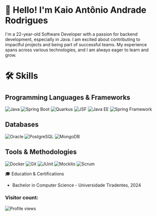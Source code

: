
# 👋 Hello! I'm Kaio Antônio Andrade Rodrigues



I'm a 22-year-old Software Developer with a passion for backend development, especially in Java. I am excited about contributing to impactful projects and being part of successful teams. My experience spans across various technologies, and I am always eager to learn and grow.



# 🛠️ Skills

## Programming Languages & Frameworks
<p align="left"> <img src="https://img.shields.io/badge/Java-007396?style=for-the-badge&logo=java&logoColor=white" alt="Java"/> 
  <img src="https://img.shields.io/badge/Spring_Boot-6DB33F?style=for-the-badge&logo=spring-boot&logoColor=white" alt="Spring Boot"/> 
  <img src="https://img.shields.io/badge/Quarkus-4695EB?style=for-the-badge&logo=quarkus&logoColor=white" alt="Quarkus"/>
  <img src="https://img.shields.io/badge/JSF-323330?style=for-the-badge&logo=eclipse&logoColor=white" alt="JSF"/> 
 <img src="https://img.shields.io/badge/Java_EE-007396?style=for-the-badge&logo=java&logoColor=white" alt="Java EE"/>
  <img src="https://img.shields.io/badge/Spring_Framework-6DB33F?style=for-the-badge&logo=spring&logoColor=white" alt="Spring Framework"/>
</p>

## Databases
<p align="left"> 
  <img src="https://img.shields.io/badge/Oracle-F80000?style=for-the-badge&logo=oracle&logoColor=white" alt="Oracle"/> 
  <img src="https://img.shields.io/badge/PostgreSQL-336791?style=for-the-badge&logo=postgresql&logoColor=white" alt="PostgreSQL"/>
  <img src="https://img.shields.io/badge/MongoDB-47A248?style=for-the-badge&logo=mongodb&logoColor=white" alt="MongoDB"/> </p>

## Tools & Methodologies

<p align="left">  <img src="https://img.shields.io/badge/Docker-2496ED?style=for-the-badge&logo=docker&logoColor=white" alt="Docker"/>
  <img src="https://img.shields.io/badge/Git-F05032?style=for-the-badge&logo=git&logoColor=white" alt="Git"/> 
  <img src="https://img.shields.io/badge/JUnit-25A162?style=for-the-badge&logo=junit5&logoColor=white" alt="JUnit"/> 
  <img src="https://img.shields.io/badge/Mockito-636363?style=for-the-badge&logo=mockito&logoColor=white" alt="Mockito"/>
  <img src="https://img.shields.io/badge/Scrum-6DB33F?style=for-the-badge&logo=scrum&logoColor=white" alt="Scrum"/> </p>


🎓 Education & Certifications

-    Bachelor in Computer Science - Universidade Tiradentes, 2024

  
### Visitor count:

<p align="left"> <img src="https://profile-counter.glitch.me/KaioAntonio/count.svg" alt="Profile views" /> </p>

    
    

